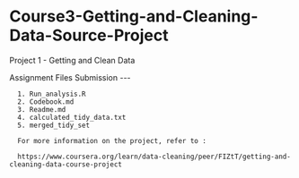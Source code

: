 # Course3-Getting-and-Cleaning-Data-Source-Project

Project 1 - Getting and Clean Data

Assignment Files Submission --- 

      1. Run_analysis.R
      2. Codebook.md
      3. Readme.md
      4. calculated_tidy_data.txt
      5. merged_tidy_set
      
      For more information on the project, refer to :
      
      https://www.coursera.org/learn/data-cleaning/peer/FIZtT/getting-and-cleaning-data-course-project
